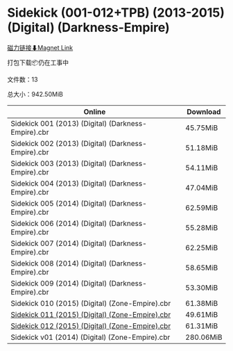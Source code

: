# Sidekick (001-012+TPB) (2013-2015) (Digital) (Darkness-Empire)

[磁力链接⬇Magnet Link](magnet:?xt=urn:btih:a98ec149ca7272afb0e6d2fbf91d11555d78a327&dn=Sidekick%20%28001-012%2BTPB%29%20%282013-2015%29%20%28Digital%29%20%28Darkness-Empire%29)

打包下载📦仍在工事中

文件数：13

总大小：942.50MiB

Online | Download
--- | ---
Sidekick 001 (2013) (Digital) (Darkness-Empire).cbr | 45.75MiB
Sidekick 002 (2013) (Digital) (Darkness-Empire).cbr | 51.18MiB
Sidekick 003 (2013) (Digital) (Darkness-Empire).cbr | 54.11MiB
Sidekick 004 (2013) (Digital) (Darkness-Empire).cbr | 47.04MiB
Sidekick 005 (2014) (Digital) (Darkness-Empire).cbr | 62.59MiB
Sidekick 006 (2014) (Digital) (Darkness-Empire).cbr | 55.28MiB
Sidekick 007 (2014) (Digital) (Darkness-Empire).cbr | 62.25MiB
Sidekick 008 (2014) (Digital) (Darkness-Empire).cbr | 58.65MiB
Sidekick 009 (2014) (Digital) (Darkness-Empire).cbr | 53.30MiB
Sidekick 010 (2015) (Digital) (Zone-Empire).cbr | 61.38MiB
[Sidekick 011 (2015) (Digital) (Zone-Empire).cbr](https://github.com/alicewish/markdown/blob/master/comic/Sidekick-011-2015-Digital-Zone-Empire-cbr.md) | 49.61MiB
[Sidekick 012 (2015) (Digital) (Zone-Empire).cbr](https://github.com/alicewish/markdown/blob/master/comic/Sidekick-012-2015-Digital-Zone-Empire-cbr.md) | 61.31MiB
Sidekick v01 (2014) (Digital) (Zone-Empire).cbr | 280.06MiB